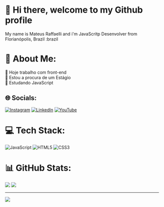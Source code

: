 # 👋 Hi there, welcome to my Github profile
My name is Mateus Raffaelli and i'm JavaScritp Desenvolver from Florianópolis, Brazil :brazil

# 💫 About Me:
🔭 Hoje trabalho com front-end<br>👯 Estou a procura de um Estágio<br>🌱 Estudando JavaScript


## 🌐 Socials:
[![Instagram](https://img.shields.io/badge/Instagram-%23E4405F.svg?logo=Instagram&logoColor=white)](https://instagram.com/mateus.raffaelli) [![LinkedIn](https://img.shields.io/badge/LinkedIn-%230077B5.svg?logo=linkedin&logoColor=white)](https://linkedin.com/in/mateus-raffaelli-de-castro-291179117/) [![YouTube](https://img.shields.io/badge/YouTube-%23FF0000.svg?logo=YouTube&logoColor=white)](https://youtube.com/@mateusraffaelli) 

# 💻 Tech Stack:
![JavaScript](https://img.shields.io/badge/javascript-%23323330.svg?style=for-the-badge&logo=javascript&logoColor=%23F7DF1E) ![HTML5](https://img.shields.io/badge/html5-%23E34F26.svg?style=for-the-badge&logo=html5&logoColor=white) ![CSS3](https://img.shields.io/badge/css3-%231572B6.svg?style=for-the-badge&logo=css3&logoColor=white)
# 📊 GitHub Stats:
![](https://github-readme-stats.vercel.app/api?username=mateusraffaelli&theme=radical&hide_border=false&include_all_commits=false&count_private=false)
![](https://github-readme-stats.vercel.app/api/top-langs/?username=mateusraffaelli&theme=radical&hide_border=false&include_all_commits=false&count_private=false&layout=compact)

---
[![](https://visitcount.itsvg.in/api?id=mateusraffaelli&icon=0&color=0)](https://visitcount.itsvg.in)
